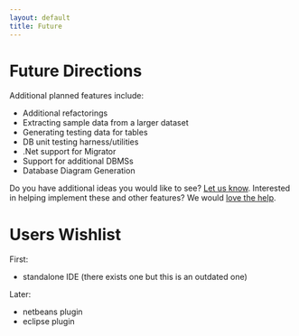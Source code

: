 ```yaml
---
layout: default
title: Future
---
```


# Future Directions #

Additional planned features include:

  * Additional refactorings
  * Extracting sample data from a larger dataset
  * Generating testing data for tables
  * DB unit testing harness/utilities
  * .Net support for Migrator
  * Support for additional DBMSs
  * Database Diagram Generation

Do you have additional ideas you would like to see? [Let us know](community/index.html).  Interested in helping implement these and other features?  We would [love the help](contributing.html).



# Users Wishlist #

First:
  * standalone IDE (there exists one but this is an outdated one)

Later:
  * netbeans plugin
  * eclipse plugin
